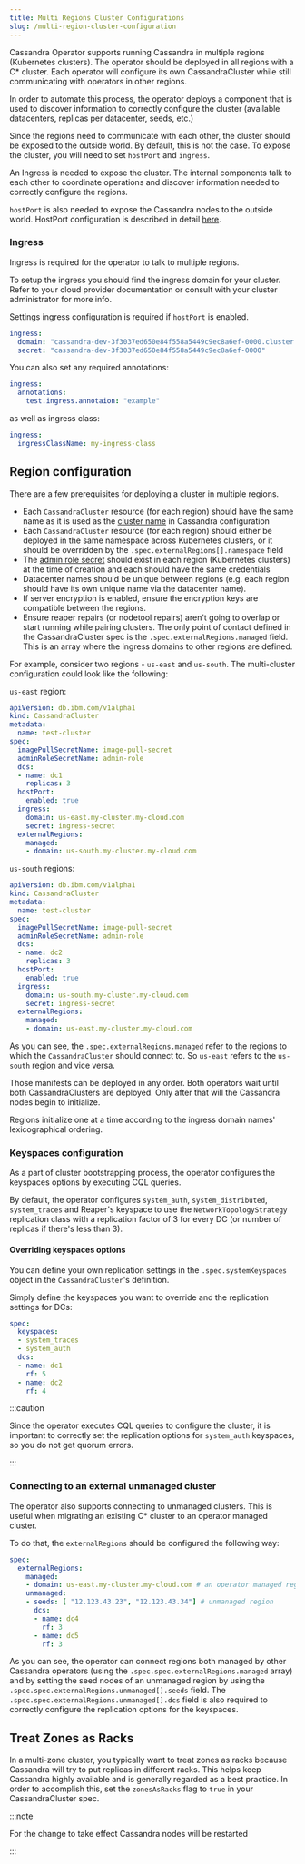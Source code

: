 ```yaml
---
title: Multi Regions Cluster Configurations
slug: /multi-region-cluster-configuration
---
```


Cassandra Operator supports running Cassandra in multiple regions (Kubernetes clusters). The operator should be deployed in all regions with a C* cluster. Each operator will configure its own CassandraCluster while still communicating with operators in other regions. 

In order to automate this process, the operator deploys a component that is used to discover information to correctly configure the cluster (available datacenters, replicas per datacenter, seeds, etc.)

Since the regions need to communicate with each other, the cluster should be exposed to the outside world. By default, this is not the case. To expose the cluster, you will need to set `hostPort` and `ingress`.
 
An Ingress is needed to expose the cluster. The internal components talk to each other to coordinate operations and discover information needed to correctly configure the regions.

`hostPort` is also needed to expose the Cassandra nodes to the outside world. HostPort configuration is described in detail [here](exposing-clusters.md).

### Ingress

Ingress is required for the operator to talk to multiple regions.

To setup the ingress you should find the ingress domain for your cluster. Refer to your cloud provider documentation or consult with your cluster administrator for more info.

Settings ingress configuration is required if `hostPort` is enabled.

```yaml
ingress:
  domain: "cassandra-dev-3f3037ed650e84f558a5449c9ec8a6ef-0000.cluster.domain"
  secret: "cassandra-dev-3f3037ed650e84f558a5449c9ec8a6ef-0000"
```

You can also set any required annotations:

```yaml
ingress:
  annotations:
    test.ingress.annotaion: "example"
```

as well as ingress class:

```yaml
ingress:
  ingressClassName: my-ingress-class
```

## Region configuration

There are a few prerequisites for deploying a cluster in multiple regions.

* Each `CassandraCluster` resource (for each region) should have the same name as it is used as the [cluster name](https://cassandra.apache.org/doc/latest/cassandra/configuration/cass_yaml_file.html#cluster_name) in Cassandra configuration
* Each `CassandraCluster` resource (for each region) should either be deployed in the same namespace across Kubernetes clusters, or it should be overridden by the `.spec.externalRegions[].namespace` field
* The [admin role secret](admin-auth.md) should exist in each region (Kubernetes clusters) at the time of creation and each should have the same credentials
* Datacenter names should be unique between regions (e.g. each region should have its own unique name via the datacenter name).
* If server encryption is enabled, ensure the encryption keys are compatible between the regions.
* Ensure reaper repairs (or nodetool repairs) aren't going to overlap or start running while pairing clusters.
The only point of contact defined in the CassandraCluster spec is the `.spec.externalRegions.managed` field. This is an array where the ingress domains to other regions are defined.

For example, consider two regions - `us-east` and `us-south`. The multi-cluster configuration could look like the following:

`us-east` region:

```yaml
apiVersion: db.ibm.com/v1alpha1
kind: CassandraCluster
metadata:
  name: test-cluster
spec:
  imagePullSecretName: image-pull-secret
  adminRoleSecretName: admin-role
  dcs:
  - name: dc1
    replicas: 3
  hostPort:
    enabled: true
  ingress:
    domain: us-east.my-cluster.my-cloud.com
    secret: ingress-secret
  externalRegions:
    managed:
    - domain: us-south.my-cluster.my-cloud.com
```

`us-south` regions:
```yaml
apiVersion: db.ibm.com/v1alpha1
kind: CassandraCluster
metadata:
  name: test-cluster
spec:
  imagePullSecretName: image-pull-secret
  adminRoleSecretName: admin-role
  dcs:
  - name: dc2
    replicas: 3
  hostPort:
    enabled: true
  ingress:
    domain: us-south.my-cluster.my-cloud.com
    secret: ingress-secret
  externalRegions:
    managed:
    - domain: us-east.my-cluster.my-cloud.com
```

As you can see, the `.spec.externalRegions.managed` refer to the regions to which the `CassandraCluster` should connect to. So `us-east` refers to the `us-south` region and vice versa.

Those manifests can be deployed in any order. Both operators wait until both CassandraClusters are deployed. Only after that will the Cassandra nodes begin to initialize.

Regions initialize one at a time according to the ingress domain names' lexicographical ordering.

### Keyspaces configuration

As a part of cluster bootstrapping process, the operator configures the keyspaces options by executing CQL queries.

By default, the operator configures `system_auth`, `system_distributed`, `system_traces` and Reaper's keyspace to use the `NetworkTopologyStrategy` replication class with a replication factor of 3 for every DC (or number of replicas if there's less than 3).

#### Overriding keyspaces options
You can define your own replication settings in the `.spec.systemKeyspaces` object in the `CassandraCluster`'s definition.

Simply define the keyspaces you want to override and the replication settings for DCs:

```yaml
spec:
  keyspaces:
  - system_traces
  - system_auth
  dcs:
  - name: dc1
    rf: 5
  - name: dc2
    rf: 4
```

:::caution

Since the operator executes CQL queries to configure the cluster, it is important to correctly set the replication options for `system_auth` keyspaces, so you do not get quorum errors.

:::


### Connecting to an external unmanaged cluster

The operator also supports connecting to unmanaged clusters. This is useful when migrating an existing C* cluster to an operator managed cluster.

To do that, the `externalRegions` should be configured the following way:

```yaml
spec:
  externalRegions:
    managed:
    - domain: us-east.my-cluster.my-cloud.com # an operator managed region
    unmanaged:
    - seeds: [ "12.123.43.23", "12.123.43.34"] # unmanaged region
      dcs:
      - name: dc4
        rf: 3
      - name: dc5
        rf: 3
```

As you can see, the operator can connect regions both managed by other Cassandra operators (using the `.spec.spec.externalRegions.managed` array) and by setting the seed nodes of an unmanaged region by using the `.spec.spec.externalRegions.unmanaged[].seeds` field. 
The `.spec.spec.externalRegions.unmanaged[].dcs` field is also required to correctly configure the replication options for the keyspaces.

## Treat Zones as Racks

In a multi-zone cluster, you typically want to treat zones as racks because Cassandra will try to put replicas in different racks. This helps keep Cassandra highly available and is generally regarded as a best practice. 
In order to accomplish this, set the `zonesAsRacks` flag to `true` in your CassandraCluster spec.

:::note

For the change to take effect Cassandra nodes will be restarted

:::
